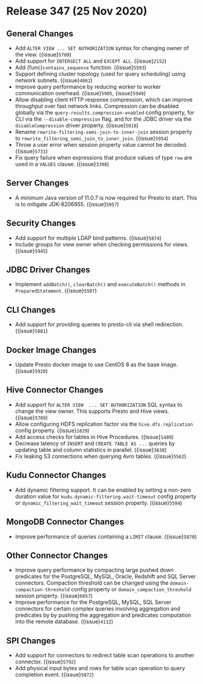 # Release 347 (25 Nov 2020)

## General Changes

* Add `ALTER VIEW ... SET AUTHORIZATION` syntax for changing owner of the view. ({issue}`5789`)
* Add support for `INTERSECT ALL` and `EXCEPT ALL`. ({issue}`2152`)
* Add {func}`contains_sequence` function. ({issue}`5593`)
* Support defining cluster topology (used for query scheduling) using network subnets. ({issue}`4862`) 
* Improve query performance by reducing worker to worker communication overhead. ({issue}`5905`, {issue}`5949`)
* Allow disabling client HTTP response compression, which can improve throughput over fast network links.
  Compression can be disabled globally via the `query-results.compression-enabled` config property, for CLI via 
  the `--disable-compression` flag, and for the JDBC driver via the `disableCompression` driver property. ({issue}`5818`)
* Rename ``rewrite-filtering-semi-join-to-inner-join`` session property to ``rewrite_filtering_semi_join_to_inner_join``. ({issue}`5954`)
* Throw a user error when session property value cannot be decoded. ({issue}`5731`)
* Fix query failure when expressions that produce values of type `row` are used in a `VALUES` clause. ({issue}`3398`)

## Server Changes

* A minimum Java version of 11.0.7 is now required for Presto to start. This is to mitigate JDK-8206955. ({issue}`5957`)

## Security Changes

* Add support for multiple LDAP bind patterns. ({issue}`5874`)
* Include groups for view owner when checking permissions for views. ({issue}`5945`)

## JDBC Driver Changes

* Implement `addBatch()`, `clearBatch()` and `executeBatch()` methods in `PreparedStatement`. ({issue}`5507`)

## CLI Changes

* Add support for providing queries to presto-cli via shell redirection. ({issue}`5881`)

## Docker Image Changes

* Update Presto docker image to use CentOS 8 as the base image. ({issue}`5920`)

## Hive Connector Changes

* Add support for `ALTER VIEW  ... SET AUTHORIZATION` SQL syntax to change the view owner. This supports Presto and Hive views. ({issue}`5789`)
* Allow configuring HDFS replication factor via the `hive.dfs.replication` config property. ({issue}`1829`)
* Add access checks for tables in Hive Procedures. ({issue}`1489`)
* Decrease latency of `INSERT` and `CREATE TABLE AS ...` queries by updating table and column statistics in parallel. ({issue}`3638`)
* Fix leaking S3 connections when querying Avro tables. ({issue}`5562`)

## Kudu Connector Changes

* Add dynamic filtering support. It can be enabled by setting a non-zero duration value for ``kudu.dynamic-filtering.wait-timeout`` config property 
  or ``dynamic_filtering_wait_timeout`` session property. ({issue}`5594`)

## MongoDB Connector Changes

* Improve performance of queries containing a `LIMIT` clause. ({issue}`5870`)

## Other Connector Changes

* Improve query performance by compacting large pushed down predicates for the PostgreSQL, MySQL, Oracle, 
  Redshift and SQL Server connectors. Compaction threshold can be changed using the ``domain-compaction-threshold``
  config property or ``domain_compaction_threshold`` session property. ({issue}`6057`)
* Improve performance for the PostgreSQL, MySQL, SQL Server connectors for certain complex queries involving 
  aggregation and predicates by by pushing the aggregation and predicates computation into the remote database. ({issue}`4112`)  
  
## SPI Changes

* Add support for connectors to redirect table scan operations to another connector. ({issue}`5792`)
* Add physical input bytes and rows for table scan operation to query completion event. ({issue}`5872`)
